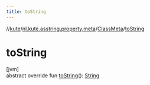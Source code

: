 ```yaml
---
title: toString
---
```

//[kute](../../../index.html)/[nl.kute.asstring.property.meta](../index.html)/[ClassMeta](index.html)/[toString](to-string.html)



# toString



[jvm]\
abstract override fun [toString](to-string.html)(): [String](https://kotlinlang.org/api/latest/jvm/stdlib/kotlin/-string/index.html)




